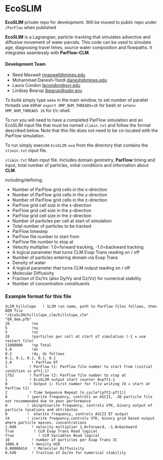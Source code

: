 EcoSLIM
=======

**EcoSLIM** private repo for development.  Will be moved to public repo under `/ParFlow` when published

**EcoSLIM** is a Lagrangian, particle-tracking that simulates advective and diffusive movement of water parcels.  This code can be used to simulate age, diagnosing travel times, source water composition and flowpaths.  It integrates seamlessly with **ParFlow-CLM**.

#### Development Team
+ Reed Maxwell <rmaxwell@mines.edu>
+ Mohammad Danesh-Yazdi <danesh@mines.edu>
+ Laura Condon <lecondon@syr.edu>
+ Lindsay Bearup <lbearup@usbr.gov>

To build simply type `make` in the main window, to set number of parallel threads use either
`export OMP_NUM_THREADS=16` for bash or
`setenv OMP_NUM_THREADS 16` for t/c-shell.

To run you will need to have a completed ParFlow simulation and an
EcoSLIM input file that must be named `slimin.txt` and follow the
format described below. Note that this file does not need to be co-located
with the ParFlow simulation.  

To run simply execute `EcoSLIM.exe` from the directory that contains the
`slimin.txt` input file.

`slimin.txt`  Main input file. Includes domain geometry, **ParFlow** timing and input, total number of particles,   initial conditions and information about **CLM**.

including/defining:
* Number of ParFlow grid cells in the x-direction
* Number of ParFlow grid cells in the y-direction
* Number of ParFlow grid cells in the z-direction
* ParFlow grid cell size in the x-direction
* ParFlow grid cell size in the y-direction
* ParFlow grid cell size in the z-direction
* Number of particles per cell at start of simulation
* Total number of particles to be tracked
* ParFlow timestep
* ParFlow file number to start from
* ParFlow file number to stop at
* Velocity multiplier: 1.0=forward tracking, -1.0=backward tracking
* A logical parameter that turns CLM Evap Trans reading on / off
* Number of particles entering domain via Evap Trans
* Density of water  
* A logical parameter that turns CLM output reading on / off
* Molecular Diffusivity
* Fraction of Dx/Vx (also Dy/Vy and Dz/Vz) for numerical stability
* Number of concentration constituents

### Example format for this file

```
SLIM_hillslope   ! SLIM run name, path to ParFlow files follows, then DEM file
"/EcoSLIM/hillslope_clm/hillslope_clm"
"ER_dem.pfb"
20          !nx
5           !ny
5           !nz
20          !particles per cell at start of simulation (-1 = use restart file)
11000000    !np Total
5.0         !dx
0.2         !dy, dz follows
0.1, 0.1, 0.1, 0.1, 0.1
1.0         ! ParFlow DT
1          ! ParFlow t1: ParFlow file number to start from (initial condition is pft1-1)
1752       ! ParFlow t2: ParFlow file number to stop at
1          ! EcoSLIM output start counter 0=pft1-1
0          ! Output 1: First number for file writing (0 = start at ParFlow t1)
2          ! Time Sequence Repeat [n_cycle*(pft2-pft1)]
0         ! ipwrite frequency, controls an ASCII, .3D particle file not recommended due to poor performance
0         ! ibinpntswrite frequency, controls VTK, binary output of particle locations and attributes
0         !  etwrite frequency, controls ASCII ET output
24        ! icwrite frequency,controls VTK, binary grid based output where particle masses, concentrations
1.0d0       ! velocity multiplier 1.0=forward, -1.0=backward
True         ! CLM Evap Trans Read logical
True           ! CLM Variables Read logical
10          ! number of particles per Evap Trans IC
1000.0      ! density H2O
0.00000414   ! Molecular Diffusivity
0.5d0       ! fraction of Dx/Vx for numerical stability
```

